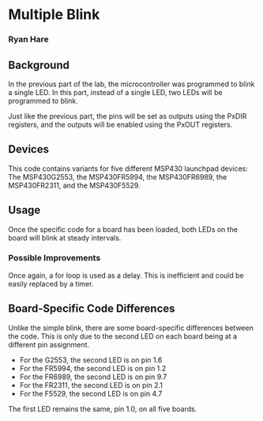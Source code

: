 # Multiple Blink
### Ryan Hare

## Background
In the previous part of the lab, the microcontroller was programmed to blink a single LED. In this part, instead of a single LED, two LEDs will be programmed to blink.

Just like the previous part, the pins will be set as outputs using the PxDIR registers, and the outputs will be enabled using the PxOUT registers.
## Devices
This code contains variants for five different MSP430 launchpad devices: The MSP430G2553, the MSP430FR5994, the MSP430FR6989, the MSP430FR2311, and the MSP430F5529.
## Usage
Once the specific code for a board has been loaded, both LEDs on the board will blink at steady intervals.
### Possible Improvements
Once again, a for loop is used as a delay. This is inefficient and could be easily replaced by a timer.
## Board-Specific Code Differences
Unlike the simple blink, there are some board-specific differences between the code. This is only due to the second LED on each board being at a different pin assignment.

* For the G2553, the second LED is on pin 1.6
* For the FR5994, the second LED is on pin 1.2
* For the FR6989, the second LED is on pin 9.7
* For the FR2311, the second LED is on pin 2.1
* For the F5529, the second LED is on pin 4.7

The first LED remains the same, pin 1.0, on all five boards.